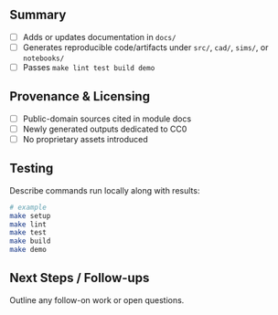 ## Summary
- [ ] Adds or updates documentation in `docs/`
- [ ] Generates reproducible code/artifacts under `src/`, `cad/`, `sims/`, or `notebooks/`
- [ ] Passes `make lint test build demo`

## Provenance & Licensing
- [ ] Public-domain sources cited in module docs
- [ ] Newly generated outputs dedicated to CC0
- [ ] No proprietary assets introduced

## Testing
Describe commands run locally along with results:

```bash
# example
make setup
make lint
make test
make build
make demo
```

## Next Steps / Follow-ups
Outline any follow-on work or open questions.
